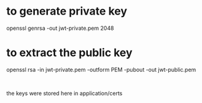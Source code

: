 # to generate private key
openssl genrsa -out jwt-private.pem 2048

# to extract the public key
openssl rsa -in jwt-private.pem -outform PEM -pubout -out jwt-public.pem

<br>

the keys were stored here in application/certs
